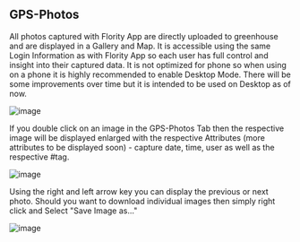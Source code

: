 ## GPS-Photos

All photos captured with Flority App are directly uploaded to greenhouse and are displayed in a Gallery and Map.
It is accessible using the same Login Information as with Flority App so each user has full control and insight into their captured data. It is not optimized for phone so when using on a phone it is highly recommended to enable Desktop Mode. There will be some improvements over time but it is intended to be used on Desktop as of now. 


![image](https://github.com/Wells-for-Zoe/book/assets/97762115/68600cee-a5d8-4e84-9987-e8a15180a61f)

If you double click on an image in the GPS-Photos Tab then the respective image will be displayed enlarged with the respective Attributes (more attributes to be displayed soon) - capture date, time, user as well as the respective #tag.

![image](https://github.com/Wells-for-Zoe/book/assets/97762115/2dd67b3c-9d7b-4a3e-85dc-7cbf69960991)

Using the right and left arrow key you can display the previous or next photo. Should you want to download individual images then simply right click and Select "Save Image as..."

![image](https://github.com/Wells-for-Zoe/book/assets/97762115/1a7a6c8a-eba6-46e0-ae4e-b9c416416dd8)

